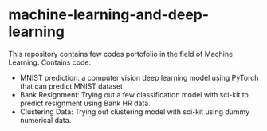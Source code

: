 # machine-learning-and-deep-learning
This repository contains few codes portofolio in the field of Machine Learning. Contains code:
- MNIST prediction: a computer vision deep learning model using PyTorch that can predict MNIST dataset
- Bank Resignment: Trying out a few classification model with sci-kit to predict resignment using Bank HR data.
- Clustering Data: Trying out clustering model with sci-kit using dummy numerical data.
